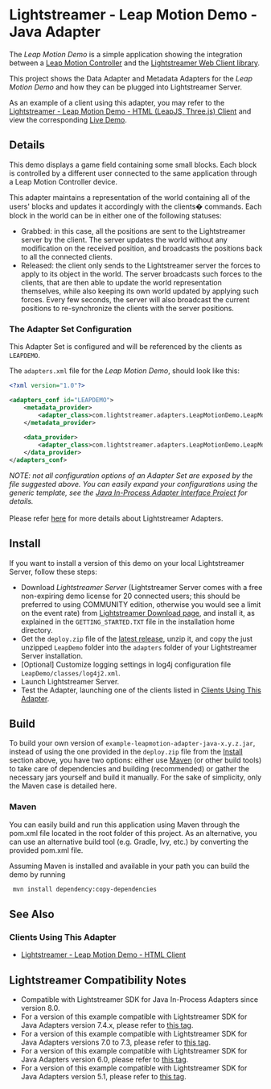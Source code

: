# Lightstreamer - Leap Motion Demo - Java Adapter #
<!-- START DESCRIPTION lightstreamer-example-leapmotion-adapter-java -->

The *Leap Motion Demo* is a simple application showing the integration between a [Leap Motion Controller](https://www.leapmotion.com/) and the [Lightstreamer Web Client library](https://lightstreamer.com/api/ls-web-client/latest/index.html).

This project shows the Data Adapter and Metadata Adapters for the *Leap Motion Demo* and how they can be plugged into Lightstreamer Server.

As an example of a client using this adapter, you may refer to the [Lightstreamer - Leap Motion Demo - HTML (LeapJS, Three.js) Client](https://github.com/Lightstreamer/Lightstreamer-example-LeapMotion-client-javascript) and view the corresponding [Live Demo](http://demos.lightstreamer.com/LeapDemo/).

## Details

This demo displays a game field containing some small blocks. Each block is controlled by a different user connected to the same application through a Leap Motion Controller device. 

This adapter maintains a representation of the world containing all of the users' blocks and updates it accordingly with the clients� commands.
Each block in the world can be in either one of the following statuses:

* Grabbed: in this case, all the positions are sent to the Lightstreamer server by the client. The server updates the world without any 
modification on the received position, and broadcasts the positions back to all the connected clients. 
* Released: the client only sends to the Lightstreamer server the forces to apply to its object in the world. The server broadcasts such forces to 
the clients, that are then able to update the world representation themselves, while also keeping its own world updated by 
applying such forces. Every few seconds, the server will also broadcast the current positions to re-synchronize the clients with the 
server positions. 

<!-- END DESCRIPTION lightstreamer-example-leapmotion-adapter-java -->

### The Adapter Set Configuration

This Adapter Set is configured and will be referenced by the clients as `LEAPDEMO`. 

The `adapters.xml` file for the *Leap Motion Demo*, should look like this:

```xml      
<?xml version="1.0"?>

<adapters_conf id="LEAPDEMO">
    <metadata_provider>
        <adapter_class>com.lightstreamer.adapters.LeapMotionDemo.LeapMotionMetaDataAdapter</adapter_class>
    </metadata_provider>
    
    <data_provider>
        <adapter_class>com.lightstreamer.adapters.LeapMotionDemo.LeapMotionDataAdapter</adapter_class>
    </data_provider>
</adapters_conf>
```

<i>NOTE: not all configuration options of an Adapter Set are exposed by the file suggested above. 
You can easily expand your configurations using the generic template, see the [Java In-Process Adapter Interface Project](https://github.com/Lightstreamer/Lightstreamer-lib-adapter-java-inprocess#configuration) for details.</i><br>
<br>
Please refer [here](https://lightstreamer.com/docs/ls-server/latest/General%20Concepts.pdf) for more details about Lightstreamer Adapters.

## Install

If you want to install a version of this demo on your local Lightstreamer Server, follow these steps:
* Download *Lightstreamer Server* (Lightstreamer Server comes with a free non-expiring demo license for 20 connected users; this should be preferred to using COMMUNITY edition, otherwise you would see a limit on the event rate) from [Lightstreamer Download page](https://lightstreamer.com/download/), and install it, as explained in the `GETTING_STARTED.TXT` file in the installation home directory.
* Get the `deploy.zip` file of the [latest release](https://github.com/Lightstreamer/Lightstreamer-example-LeapMotion-adapter-java/releases), unzip it, and copy the just unzipped `LeapDemo` folder into the `adapters` folder of your Lightstreamer Server installation.
* [Optional] Customize logging settings in log4j configuration file `LeapDemo/classes/log4j2.xml`.
* Launch Lightstreamer Server.
* Test the Adapter, launching one of the clients listed in [Clients Using This Adapter](#clients-using-this-adapter).

## Build

To build your own version of `example-leapmotion-adapter-java-x.y.z.jar`, instead of using the one provided in the `deploy.zip` file from the [Install](#install) section above, you have two options:
either use [Maven](https://maven.apache.org/) (or other build tools) to take care of dependencies and building (recommended) or gather the necessary jars yourself and build it manually.
For the sake of simplicity, only the Maven case is detailed here.

### Maven

You can easily build and run this application using Maven through the pom.xml file located in the root folder of this project. As an alternative, you can use an alternative build tool (e.g. Gradle, Ivy, etc.) by converting the provided pom.xml file.

Assuming Maven is installed and available in your path you can build the demo by running
```sh 
 mvn install dependency:copy-dependencies 
```

## See Also 

### Clients Using This Adapter
<!-- START RELATED_ENTRIES -->

* [Lightstreamer - Leap Motion Demo - HTML Client](https://github.com/Lightstreamer/Lightstreamer-example-LeapMotion-client-javascript)

<!-- END RELATED_ENTRIES -->

## Lightstreamer Compatibility Notes


- Compatible with Lightstreamer SDK for Java In-Process Adapters since version 8.0.
- For a version of this example compatible with Lightstreamer SDK for Java Adapters version 7.4.x, please refer to [this tag](https://github.com/Lightstreamer/Lightstreamer-example-LeapMotion-adapter-java/tree/last_for_interface_7.4.x).
- For a version of this example compatible with Lightstreamer SDK for Java Adapters versions 7.0 to 7.3, please refer to [this tag](https://github.com/Lightstreamer/Lightstreamer-example-LeapMotion-adapter-java/tree/last_for_interface_7.3).
- For a version of this example compatible with Lightstreamer SDK for Java Adapters version 6.0, please refer to [this tag](https://github.com/Lightstreamer/Lightstreamer-example-LeapMotion-adapter-java/tree/pre_mvn).
- For a version of this example compatible with Lightstreamer SDK for Java Adapters version 5.1, please refer to [this tag](https://github.com/Lightstreamer/Lightstreamer-example-LeapMotion-adapter-java/tree/for_Lightstreamer_5.1).